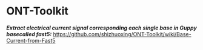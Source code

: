 # ONT-Toolkit

***Extract electrical current signal corresponding each single base in Guppy basecalled fast5:***
https://github.com/shizhuoxing/ONT-Toolkit/wiki/Base-Current-from-Fast5
